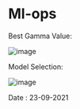# Ml-ops



Best Gamma Value:</br>

![image](https://user-images.githubusercontent.com/88537096/133886658-7e08e1f7-9594-45e5-bdec-d662164c101a.png)

Model Selection:</br>

![image](https://user-images.githubusercontent.com/88537096/134474529-7c3e3616-1f8f-4ec1-b7b1-a45b9d08d93c.png)





Date : 23-09-2021
